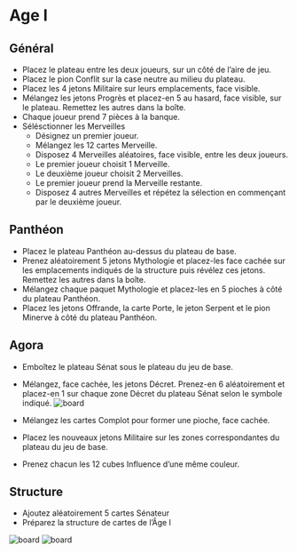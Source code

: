 # Age I

## Général
- Placez le plateau entre les deux joueurs, sur un côté de l’aire de jeu.
- Placez le pion Conflit sur la case neutre au milieu du plateau.
- Placez les 4 jetons Militaire sur leurs emplacements, face visible.
- Mélangez les jetons Progrès et placez-en 5 au hasard, face visible, sur le plateau. Remettez les autres dans la boîte.
- Chaque joueur prend 7 pièces à la banque.
- Sélésctionner les Merveilles
  - Désignez un premier joueur.
  - Mélangez les 12 cartes Merveille.
  - Disposez 4 Merveilles aléatoires, face visible, entre les deux joueurs.
  - Le premier joueur choisit 1 Merveille.
  - Le deuxième joueur choisit 2 Merveilles.
  - Le premier joueur prend la Merveille restante.
  - Disposez 4 autres Merveilles et répétez la sélection en commençant par le deuxième joueur.


## Panthéon
- Placez le plateau Panthéon au-dessus du plateau de base.
- Prenez aléatoirement 5 jetons Mythologie et placez-les face cachée sur les emplacements indiqués de la structure puis révélez ces jetons. Remettez les autres dans la boîte.
- Mélangez chaque paquet Mythologie et placez-les en 5 pioches à côté du plateau Panthéon.
- Placez les jetons Offrande, la carte Porte, le jeton Serpent et le pion Minerve à côté du plateau Panthéon.

## Agora
- Emboîtez le plateau Sénat sous le plateau du jeu de base.
- Mélangez, face cachée, les jetons Décret. Prenez-en 6 aléatoirement et placez-en 1 sur chaque zone Décret du plateau Sénat selon le symbole indiqué.
![board](/images/agora-setup.png)

- Mélangez les cartes Complot pour former une pioche, face cachée.
- Placez les nouveaux jetons Militaire sur les zones correspondantes du plateau du jeu de base.
- Prenez chacun les 12 cubes Influence d’une même couleur.

## Structure
- Ajoutez aléatoirement 5 cartes Sénateur
- Préparez la structure de cartes de l’Âge I

![board](/images/board-age-i.jpg)
![board](/images/age-i.png)

